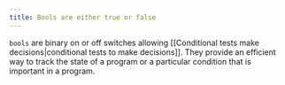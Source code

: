 ```yaml
---
title: Bools are either true or false
---
```


`bools` are binary on or off switches allowing [[Conditional tests make decisions|conditional tests to make decisions]]. They provide an efficient way to track the state of a program or a particular condition that is important in a program. 